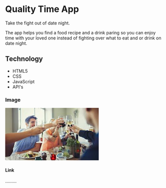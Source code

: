 # Quality Time App

Take the fight out of date night. 

The app helps you find a food recipe and a drink paring so you can enjoy time with your loved one instead of fighting over what to eat and or drink on date night. 

## Technology

* HTML5
* CSS
* JavaScript
* API's

### Image

<img src="./assets/images/images.jpeg">

#### Link

.........







